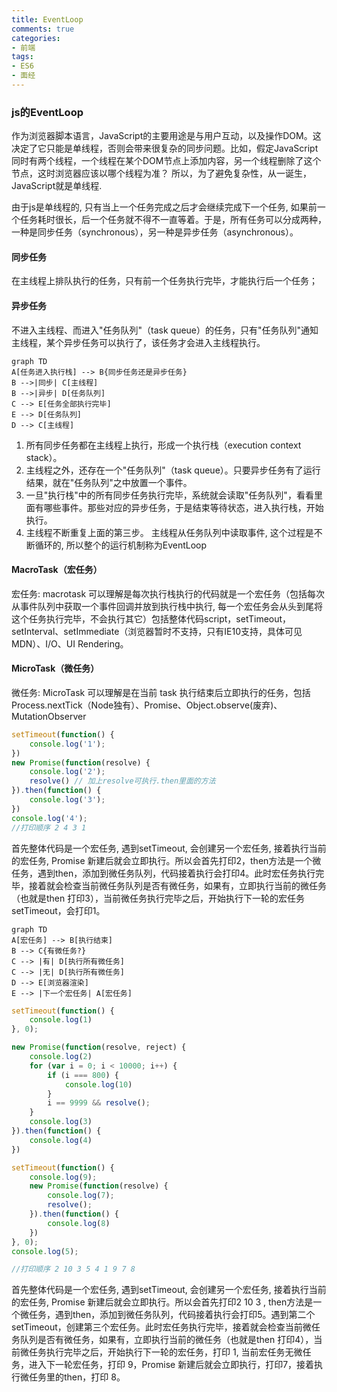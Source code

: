 ```yaml
---
title: EventLoop
comments: true
categories: 
- 前端
tags: 
- ES6
- 面经
---
```


### js的EventLoop

作为浏览器脚本语言，JavaScript的主要用途是与用户互动，以及操作DOM。这决定了它只能是单线程，否则会带来很复杂的同步问题。比如，假定JavaScript同时有两个线程，一个线程在某个DOM节点上添加内容，另一个线程删除了这个节点，这时浏览器应该以哪个线程为准？
所以，为了避免复杂性，从一诞生，JavaScript就是单线程.

<!-- more -->

由于js是单线程的, 只有当上一个任务完成之后才会继续完成下一个任务, 如果前一个任务耗时很长，后一个任务就不得不一直等着。于是，所有任务可以分成两种，一种是同步任务（synchronous），另一种是异步任务（asynchronous）。

#### 同步任务

在主线程上排队执行的任务，只有前一个任务执行完毕，才能执行后一个任务；

#### 异步任务

不进入主线程、而进入"任务队列"（task queue）的任务，只有"任务队列"通知主线程，某个异步任务可以执行了，该任务才会进入主线程执行。

```mermaid
graph TD
A[任务进入执行栈] --> B{同步任务还是异步任务}
B -->|同步| C[主线程]
B -->|异步| D[任务队列]
C --> E[任务全部执行完毕]
E --> D[任务队列]
D --> C[主线程]
```

1. 所有同步任务都在主线程上执行，形成一个执行栈（execution context stack）。
2. 主线程之外，还存在一个"任务队列"（task queue）。只要异步任务有了运行结果，就在"任务队列"之中放置一个事件。
3. 一旦"执行栈"中的所有同步任务执行完毕，系统就会读取"任务队列"，看看里面有哪些事件。那些对应的异步任务，于是结束等待状态，进入执行栈，开始执行。
4. 主线程不断重复上面的第三步。
主线程从任务队列中读取事件, 这个过程是不断循环的, 所以整个的运行机制称为EventLoop

#### MacroTask（宏任务）

宏任务: macrotask 可以理解是每次执行栈执行的代码就是一个宏任务（包括每次从事件队列中获取一个事件回调并放到执行栈中执行, 每一个宏任务会从头到尾将这个任务执行完毕，不会执行其它）包括整体代码script，setTimeout，setInterval、setImmediate（浏览器暂时不支持，只有IE10支持，具体可见MDN）、I/O、UI Rendering。

#### MicroTask（微任务）

微任务: MicroTask 可以理解是在当前 task 执行结束后立即执行的任务，包括Process.nextTick（Node独有）、Promise、Object.observe(废弃)、MutationObserver

```javascript
setTimeout(function() {
    console.log('1');
})
new Promise(function(resolve) {
    console.log('2');
    resolve() // 加上resolve可执行.then里面的方法
}).then(function() {
    console.log('3');
})
console.log('4');
//打印顺序 2 4 3 1
```

首先整体代码是一个宏任务, 遇到setTimeout, 会创建另一个宏任务, 接着执行当前的宏任务, Promise 新建后就会立即执行。所以会首先打印2，then方法是一个微任务，遇到then，添加到微任务队列，代码接着执行会打印4。此时宏任务执行完毕，接着就会检查当前微任务队列是否有微任务，如果有，立即执行当前的微任务（也就是then 打印3），当前微任务执行完毕之后，开始执行下一轮的宏任务setTimeout，会打印1。

```mermaid
graph TD
A[宏任务] --> B[执行结束]
B --> C{有微任务?}
C --> |有| D[执行所有微任务]
C --> |无| D[执行所有微任务]
D --> E[浏览器渲染]
E --> |下一个宏任务| A[宏任务]
```

```javascript
setTimeout(function() {
    console.log(1)
}, 0);

new Promise(function(resolve, reject) {
    console.log(2)
    for (var i = 0; i < 10000; i++) {
        if (i === 800) {
            console.log(10)
        }
        i == 9999 && resolve();
    }
    console.log(3)
}).then(function() {
    console.log(4)
})

setTimeout(function() {
    console.log(9);
    new Promise(function(resolve) {
        console.log(7);
        resolve();
    }).then(function() {
        console.log(8)
    })
}, 0);
console.log(5);

//打印顺序 2 10 3 5 4 1 9 7 8
```

首先整体代码是一个宏任务, 遇到setTimeout, 会创建另一个宏任务, 接着执行当前的宏任务, Promise 新建后就会立即执行。所以会首先打印2 10 3 , then方法是一个微任务，遇到then，添加到微任务队列，代码接着执行会打印5。遇到第二个setTimeout，创建第三个宏任务。此时宏任务执行完毕，接着就会检查当前微任务队列是否有微任务，如果有，立即执行当前的微任务（也就是then 打印4），当前微任务执行完毕之后，开始执行下一轮的宏任务，打印 1, 当前宏任务无微任务，进入下一轮宏任务，打印 9，Promise 新建后就会立即执行，打印7，接着执行微任务里的then，打印 8。
